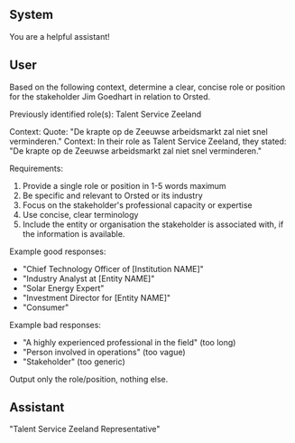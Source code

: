 ## System

You are a helpful assistant!

## User


Based on the following context, determine a clear, concise role or position for the stakeholder Jim Goedhart in relation to Orsted.

Previously identified role(s): Talent Service Zeeland

Context:
Quote: "De krapte op de Zeeuwse arbeidsmarkt zal niet snel verminderen."
Context: In their role as Talent Service Zeeland, they stated: "De krapte op de Zeeuwse arbeidsmarkt zal niet snel verminderen."

Requirements:
1. Provide a single role or position in 1-5 words maximum
2. Be specific and relevant to Orsted or its industry
3. Focus on the stakeholder's professional capacity or expertise
4. Use concise, clear terminology
5. Include the entity or organisation the stakeholder is associated with, if the information is available.

Example good responses:
- "Chief Technology Officer of [Institution NAME]"
- "Industry Analyst at [Entity NAME]"
- "Solar Energy Expert"
- "Investment Director for [Entity NAME]"
- "Consumer"

Example bad responses:
- "A highly experienced professional in the field" (too long)
- "Person involved in operations" (too vague)
- "Stakeholder" (too generic)

Output only the role/position, nothing else.


## Assistant

"Talent Service Zeeland Representative"

